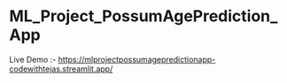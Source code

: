 # ML_Project_PossumAgePrediction_App
Live Demo :- https://mlprojectpossumagepredictionapp-codewithtejas.streamlit.app/
